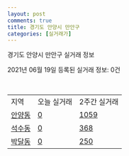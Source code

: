 ```yaml
---
layout: post
comments: true
title: 경기도 안양시 만안구
categories: [실거래가]
---
```


경기도 안양시 만안구 실거래 정보

2021년 06월 19일 등록된 실거래 정보: 0건

<script type="text/javascript">
  google.charts.load('current', {'packages':['corechart']});
  google.charts.setOnLoadCallback(drawChart);

  function drawChart() {
    var data = google.visualization.arrayToDataTable([['거래일', '매매', '전월세', '전매'], ['2021-02', 164, 227, 19], ['2021-03', 209, 252, 12], ['2021-04', 162, 214, 12], ['2021-05', 164, 138, 15], ['2021-06', 29, 60, 0]]);

    var options = {
      title: '최근 유형별 거래량 추이',
      legend: { position: 'bottom' }
    };

    var chart = new google.visualization.LineChart(document.getElementById('columnchart_material'));
    chart.draw(data, (options));
  }
</script>

<div id="columnchart_material" style="width: 450px; margin-left: -35px"></div>
<br>
<table class="sortable">
  <tr>
    <td>지역</td>
    <td>오늘 실거래</td>
    <td>2주간 실거래</td>
  </tr>

  
  <tr class="item">
    <td><a href="4117110100.html">안양동</a></td>
    <td><a href="4117110100.html">0</a></td>
    <td><a href="4117110100.html">1059</a></td>
  </tr>
    

  <tr class="item">
    <td><a href="4117110200.html">석수동</a></td>
    <td><a href="4117110200.html">0</a></td>
    <td><a href="4117110200.html">368</a></td>
  </tr>
    

  <tr class="item">
    <td><a href="4117110300.html">박달동</a></td>
    <td><a href="4117110300.html">0</a></td>
    <td><a href="4117110300.html">250</a></td>
  </tr>
    


</table>


    